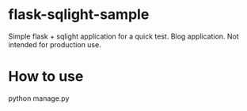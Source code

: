 # flask-sqlight-sample  
Simple flask + sqlight application for a quick test.
Blog application. Not intended for production use.

# How to use  
python manage.py  
